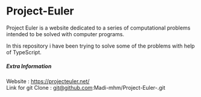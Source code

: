 # Project-Euler

Project Euler is a website dedicated to a series of computational problems intended to be solved with computer programs.

In this repository i have been trying to solve some of the problems with help of TypeScript. 

##### Extra Information
Website : https://projecteuler.net/ </br>
Link for git Clone : git@github.com:Madi-mhm/Project-Euler-.git
